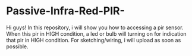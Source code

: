 # Passive-Infra-Red-PIR-
Hi guys! In this repository, i will show you how to accessing a pir sensor. When this pir in HIGH condition, a led or bulb will turning on for indication that pir in HIGH condition. For sketching/wiring, i will upload as soon as possible.
